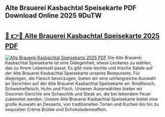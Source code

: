 ## Alte Brauerei Kasbachtal Speisekarte PDF Download Online 2025 9DuTW

# <h2><a href="http://gcbyhi6.nevu.top/?p=Alte+Brauerei+Kasbachtal+Speisekarte">🔗 👉🔴 Alte Brauerei Kasbachtal Speisekarte 2025 PDF</a></h2>

[![Alte Brauerei Kasbachtal Speisekarte 2025 PDF](https://i.imgur.com/dBaPXMq.png)](http://gcbyhi6.nevu.top/?p=Alte+Brauerei+Kasbachtal+Speisekarte)
Die Alte Brauerei Kasbachtal Speisekarte ist eine Gelegenheit, etwas Leckeres zu wählen, das zu Ihrem Lebensstil passt. Es gibt viele leichte und frische Salate auf der Alte Brauerei Kasbachtal Speisekarte unseres Restaurants. Für diejenigen, die Fleisch bevorzugen, bieten wir eine umfangreiche Auswahl an Gerichten auf der Alte Brauerei Kasbachtal Speisekarte an: Rindfleisch, Schweinefleisch, Huhn und Fisch. Unseren Auserwählten bieten wir Gourmet-Gerichte wie Schaschlik und Steak an, die bei lebendem Feuer zubereitet werden. Unsere Alte Brauerei Kasbachtal Speisekarte bietet eine große Auswahl an Desserts, von traditionellen Torten und Kuchen bis hin zu exquisiten Crème Brûlée und Schokoladenwaffeln.
